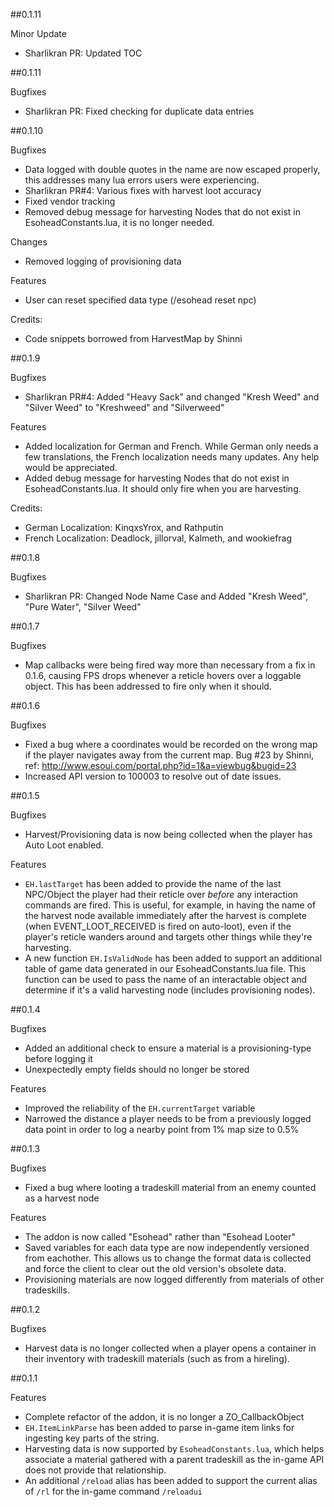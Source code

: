 ##0.1.11

Minor Update
- Sharlikran PR: Updated TOC

##0.1.11

Bugfixes
- Sharlikran PR: Fixed checking for duplicate data entries

##0.1.10

Bugfixes
- Data logged with double quotes in the name are now escaped properly, this addresses many lua errors users were experiencing.
- Sharlikran PR#4: Various fixes with harvest loot accuracy
- Fixed vendor tracking
- Removed debug message for harvesting Nodes that do not exist in EsoheadConstants.lua, it is no longer needed.

Changes
- Removed logging of provisioning data

Features
- User can reset specified data type (/esohead reset npc)

Credits:
- Code snippets borrowed from HarvestMap by Shinni

##0.1.9

Bugfixes
- Sharlikran PR#4: Added "Heavy Sack" and changed "Kresh Weed" and "Silver Weed" to "Kreshweed" and "Silverweed"

Features
- Added localization for German and French.  While German only needs a few translations, the French localization needs many updates.  Any help would be appreciated.
- Added debug message for harvesting Nodes that do not exist in EsoheadConstants.lua.  It should only fire when you are harvesting.

Credits:
- German Localization: KinqxsYrox, and Rathputin
- French Localization: Deadlock, jillorval, Kalmeth, and wookiefrag

##0.1.8

Bugfixes
- Sharlikran PR: Changed Node Name Case and Added "Kresh Weed", "Pure Water", "Silver Weed"

##0.1.7

Bugfixes
- Map callbacks were being fired way more than necessary from a fix in 0.1.6, causing FPS drops whenever a reticle hovers over a loggable object. This has been addressed to fire only when it should.

##0.1.6

Bugfixes
- Fixed a bug where a coordinates would be recorded on the wrong map if the player navigates away from the current map. Bug #23 by Shinni, ref: http://www.esoui.com/portal.php?id=1&a=viewbug&bugid=23
- Increased API version to 100003 to resolve out of date issues.

##0.1.5

Bugfixes
- Harvest/Provisioning data is now being collected when the player has Auto Loot enabled.

Features
- ``EH.lastTarget`` has been added to provide the name of the last NPC/Object the player had their reticle over _before_ any interaction commands are fired. This is useful, for example, in having the name of the harvest node available immediately after the harvest is complete (when EVENT_LOOT_RECEIVED is fired on auto-loot), even if the player's reticle wanders around and targets other things while they're harvesting.
- A new function ``EH.IsValidNode`` has been added to support an additional table of game data generated in our EsoheadConstants.lua file. This function can be used to pass the name of an interactable object and determine if it's a valid harvesting node (includes provisioning nodes).

##0.1.4

Bugfixes
- Added an additional check to ensure a material is a provisioning-type before logging it
- Unexpectedly empty fields should no longer be stored

Features
- Improved the reliability of the ``EH.currentTarget`` variable
- Narrowed the distance a player needs to be from a previously logged data point in order to log a nearby point from 1% map size to 0.5%

##0.1.3

Bugfixes
- Fixed a bug where looting a tradeskill material from an enemy counted as a harvest node

Features
- The addon is now called "Esohead" rather than "Esohead Looter"
- Saved variables for each data type are now independently versioned from eachother. This allows us to change the format data is collected and force the client to clear out the old version's obsolete data.
- Provisioning materials are now logged differently from materials of other tradeskills.

##0.1.2

Bugfixes
- Harvest data is no longer collected when a player opens a container in their inventory with tradeskill materials (such as from a hireling).

##0.1.1

Features
- Complete refactor of the addon, it is no longer a ZO_CallbackObject
- ``EH.ItemLinkParse`` has been added to parse in-game item links for ingesting key parts of the string.
- Harvesting data is now supported by ``EsoheadConstants.lua``, which helps associate a material gathered with a parent tradeskill as the in-game API does not provide that relationship.
- An additional ``/reload`` alias has been added to support the current alias of ``/rl`` for the in-game command ``/reloadui``
